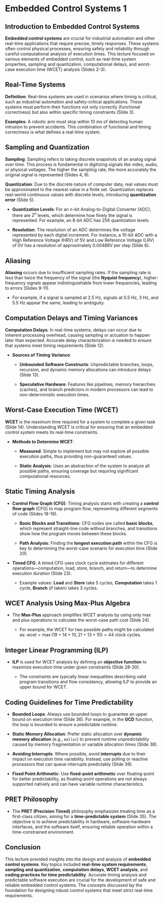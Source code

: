 <!-- lecture6_embedded_control1.qmd -->

# Embedded Control Systems 1

## Introduction to Embedded Control Systems

**Embedded control systems** are crucial for industrial automation and other real-time applications that require precise, timely responses. These systems often control physical processes, ensuring safety and reliability through careful computational analysis of execution times. This lecture focused on various elements of embedded control, such as real-time system properties, sampling and quantization, computational delays, and worst-case execution time (WCET) analysis (Slides 2-3).

## Real-Time Systems

**Definition**: Real-time systems are used in scenarios where timing is critical, such as industrial automation and safety-critical applications. These systems must perform their functions not only correctly (functional correctness) but also within specific timing constraints (Slide 3).

**Examples**: A robotic arm must stop within 10 ms of detecting human intrusion to prevent accidents. This combination of functional and timing correctness is what defines a real-time system.

## Sampling and Quantization

**Sampling**: Sampling refers to taking discrete snapshots of an analog signal over time. This process is fundamental in digitizing signals like video, audio, or physical voltages. The higher the sampling rate, the more accurately the original signal is represented (Slides 4, 8).

**Quantization**: Due to the discrete nature of computer data, real values must be approximated to the nearest value in a finite set. Quantization replaces real-world continuous values with discrete levels, introducing **quantization error** (Slide 5).

  - **Quantization Levels**: For an n-bit Analog-to-Digital Converter (ADC), there are $2^n$ levels, which determine how finely the signal is represented. For example, an 8-bit ADC has 256 quantization levels.

  - **Resolution**: The resolution of an ADC determines the voltage represented by each digital increment. For instance, a 10-bit ADC with a High Reference Voltage (HRV) of 5V and Low Reference Voltage (LRV) of 0V has a resolution of approximately 0.00488V per step (Slide 6).

## Aliasing

**Aliasing** occurs due to insufficient sampling rates. If the sampling rate is less than twice the frequency of the signal (the **Nyquist frequency**), higher-frequency signals appear indistinguishable from lower frequencies, leading to errors (Slides 9-11).

  - For example, if a signal is sampled at 2.5 Hz, signals at 0.5 Hz, 3 Hz, and 5.5 Hz appear the same, leading to ambiguity.

## Computation Delays and Timing Variances

**Computation Delays**: In real-time systems, delays can occur due to inherent processing overhead, causing sampling or actuation to happen later than expected. Accurate delay characterization is needed to ensure that systems meet timing requirements (Slide 12).

- **Sources of Timing Variance**:

  - **Unbounded Software Constructs**: Unpredictable branches, loops, recursion, and dynamic memory allocations can introduce delays (Slide 13).

  - **Speculative Hardware**: Features like pipelines, memory hierarchies (caches), and branch predictors in modern processors can lead to non-deterministic execution times.

## Worst-Case Execution Time (WCET)

**WCET** is the maximum time required for a system to complete a given task (Slide 14). Understanding WCET is critical for ensuring that an embedded control system meets its real-time constraints.

- **Methods to Determine WCET**:

  - **Measured**: Simple to implement but may not explore all possible execution paths, thus providing non-guaranteed values.

  - **Static Analysis**: Uses an abstraction of the system to analyze all possible paths, ensuring coverage but requiring significant computational resources.

## Static Timing Analysis

- **Control Flow Graph (CFG)**: Timing analysis starts with creating a **control flow graph** (CFG) to map program flow, representing different segments of code (Slides 18-19).

  - **Basic Blocks and Transitions**: CFG nodes are called **basic blocks**, which represent straight-line code without branches, and transitions show how the program moves between these blocks.

  - **Path Analysis**: Finding the **longest execution path** within the CFG is key to determining the worst-case scenario for execution time (Slide 20).

- **Timed CFG**: A timed CFG uses clock cycle estimates for different operations—computation, load, store, branch, and return—to determine execution duration (Slide 23).

  - Example values: **Load** and **Store** take 5 cycles, **Computation** takes 1 cycle, **Branch** (if taken) takes 3 cycles.

## WCET Analysis Using Max-Plus Algebra

- The **Max-Plus** approach simplifies WCET analysis by using only max and plus operations to calculate the worst-case path cost (Slide 24).

  - For example, the WCET for two possible paths might be calculated as: $\text{wcet} = \max(19 + 14 + 10, 21 + 13 + 10) = 44$ clock cycles.

## Integer Linear Programming (ILP)

- **ILP** is used for WCET analysis by defining an **objective function** to maximize execution time under given constraints (Slide 28-30).

  - The constraints are typically linear inequalities describing valid program transitions and flow consistency, allowing ILP to provide an upper bound for WCET.

## Coding Guidelines for Time Predictability

- **Bounded Loops**: Always use bounded loops to guarantee an upper bound on execution time (Slide 36). For example, in the **GCD** function, the loop is bounded to ensure a predictable runtime.

- **Static Memory Allocation**: Prefer static allocation over **dynamic memory allocation** (e.g., `malloc`) to prevent runtime unpredictability caused by memory fragmentation or variable allocation times (Slide 38).

- **Avoiding Interrupts**: Where possible, avoid **interrupts** due to their impact on execution time variability. Instead, use polling or reactive processors that can queue interrupts predictably (Slide 39).

- **Fixed Point Arithmetic**: Use **fixed-point arithmetic** over floating-point for better predictability, as floating-point operations are not always supported natively and can have variable runtime characteristics.

## PRET Philosophy

- The **PRET (Precision Timed)** philosophy emphasizes treating time as a first-class citizen, aiming for a **time-predictable system** (Slide 35). The objective is to achieve predictability in hardware, software-hardware interfaces, and the software itself, ensuring reliable operation within a time-constrained environment.

## Conclusion

This lecture provided insights into the design and analysis of **embedded control systems**. Key topics included **real-time system requirements**, **sampling and quantization**, **computation delays**, **WCET analysis**, and **coding practices for time predictability**. Accurate timing analysis and predictable software execution are crucial for the development of safe and reliable embedded control systems. The concepts discussed lay the foundation for designing robust control systems that meet strict real-time requirements.

